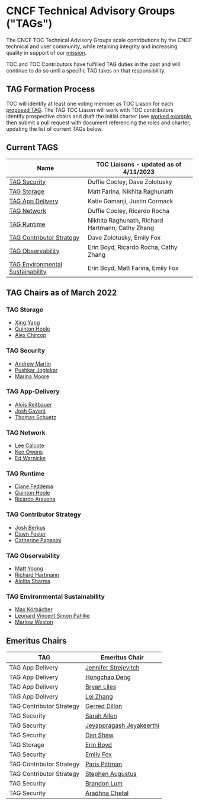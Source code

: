 # CNCF Technical Advisory Groups ("TAGs")

The CNCF TOC Technical Advisory Groups scale contributions by the CNCF
technical and user community, while retaining integrity and increasing quality
in support of our [mission](https://github.com/cncf/foundation/blob/master/charter.md#1-mission-of-the-cloud-native-computing-foundation).

TOC and TOC Contributors have fulfilled TAG duties in the past and will continue to do so until a specific TAG takes on that responsibility.

## TAG Formation Process

TOC will identify at least one voting member as TOC Liason for each [proposed TAG](proposed.md).  The TAG TOC Liason will work with TOC contributors identify prospective chairs and draft the initial charter (see [worked example](https://docs.google.com/document/d/18ufx6TjPavfZubwrpyMwz6KkU-YA_aHaHmBBQkplnr0/edit?usp=sharing), then submit
a pull request with document referencing the roles and charter, updating the list of current TAGs below.

## Current TAGS

| Name | TOC Liaisons - updated as of 4/11/2023 |
|------|--------------| 
| [TAG Security](https://github.com/cncf/tag-security) | Duffie Cooley, Dave Zolotusky|
| [TAG Storage](https://github.com/cncf/tag-storage) | Matt Farina, Nikhita Raghunath  |
| [TAG App Delivery](https://github.com/cncf/tag-app-delivery) | Katie Gamanji, Justin Cormack |
| [TAG Network](https://github.com/cncf/tag-network) | Duffie Cooley, Ricardo Rocha |
| [TAG Runtime](https://github.com/cncf/tag-runtime) | Nikhita Raghunath, Richard Hartmann, Cathy Zhang |
| [TAG Contributor Strategy](https://github.com/cncf/tag-contributor-strategy) | Dave Zolotusky, Emily Fox |
| [TAG Observability](https://github.com/cncf/tag-observability) | Erin Boyd, Ricardo Rocha,  Cathy Zhang |
| [TAG Environmental Sustainability](https://github.com/cncf/tag-env-sustainability/) | Erin Boyd, Matt Farina, Emily Fox |

## TAG Chairs as of March 2022

### TAG Storage 
* [Xing Yang](https://github.com/xing-yang)
* [Quinton Hoole](https://github.com/quinton-hoole)
* [Alex Chircop](https://github.com/chira001)

### TAG Security 
* [Andrew Martin](https://github.com/sublimino)
* [Pushkar Joglekar](https://github.com/pushkarj)
* [Marina Moore](https://github.com/mnm678)

### TAG App-Delivery
* [Alois Reitbauer](https://github.com/AloisReitbauer)
* [Josh Gavant](https://github.com/joshgav)
* [Thomas Schuetz](https://github.com/thschue)

### TAG Network 
* [Lee Calcote](https://github.com/leecalcote)
* [Ken Owens](https://github.com/kenowens12)
* [Ed Warnicke](https://github.com/edwarnicke)

### TAG Runtime 
* [Diane Feddema](https://github.com/dfeddema)
* [Quinton Hoole](https://github.com/quinton-hoole)
* [Ricardo Aravena](https://github.com/raravena80)

### TAG Contributor Strategy
* [Josh Berkus](https://github.com/jberkus)
* [Dawn Foster](https://github.com/geekygirldawn)
* [Catherine Paganini](https://github.com/CathPag)

### TAG Observability
* [Matt Young](https://github.com/halcyondude)
* [Richard Hartmann](https://github.com/RichiH)
* [Alolita Sharma](https://github.com/alolita)

### TAG Environmental Sustainability
* [Max Körbächer](https://github.com/mkorbi)
* [Leonard Vincent Simon Pahlke](https://github.com/leonardpahlke)
* [Marlow Weston](https://github.com/catblade)

## Emeritus Chairs

| TAG                      | Emeritus Chair                                           |
|--------------------------|----------------------------------------------------------|
| TAG App Delivery         | [Jennifer Strejevitch](https://github.com/Jenniferstrej) |
| TAG App Delivery         | [Hongchao Deng](https://github.com/hongchaodeng)         |
| TAG App Delivery         | [Bryan Liles](https://github.com/bryanl)                 |
| TAG App Delivery         | [Lei Zhang](https://github.com/resouer)                  |
| TAG Contributor Strategy | [Gerred Dillon](https://github.com/gerred)               |
| TAG Security             | [Sarah Allen](https://github.com/ultrasaurus)            |
| TAG Security             | [Jeyappragash Jeyakeerthi](https://github.com/pragashj)  |
| TAG Security             | [Dan Shaw](https://github.com/dshaw)                     |
| TAG Storage              | [Erin Boyd](https://github.com/erinboyd)                 | 
| TAG Security             | [Emily Fox](https://github.com/TheFoxAtWork)             |
| TAG Contributor Strategy | [Paris Pittman](https://github.com/parispittman)         |
| TAG Contributor Strategy | [Stephen Augustus](https://github.com/justaugustus)      |
| TAG Security             | [Brandon Lum](https://github.com/lumjjb)                 |
| TAG Security             | [Aradhna Chetal](https://github.com/achetal01)           |
